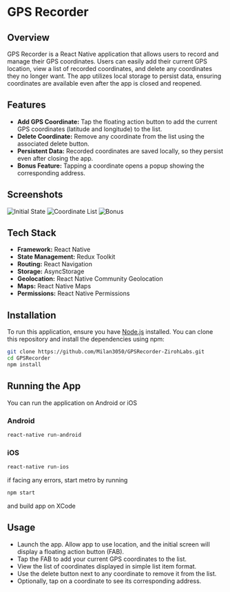# GPS Recorder

## Overview

GPS Recorder is a React Native application that allows users to record and manage their GPS coordinates. Users can easily add their current GPS location, view a list of recorded coordinates, and delete any coordinates they no longer want. The app utilizes local storage to persist data, ensuring coordinates are available even after the app is closed and reopened.

## Features

- **Add GPS Coordinate:** Tap the floating action button to add the current GPS coordinates (latitude and longitude) to the list.
- **Delete Coordinate:** Remove any coordinate from the list using the associated delete button.
- **Persistent Data:** Recorded coordinates are saved locally, so they persist even after closing the app.
- **Bonus Feature:** Tapping a coordinate opens a popup showing the corresponding address.

## Screenshots

![Initial State](./assets/images/Screenshot1.png) ![Coordinate List](./assets/images/Screenshot2.png) ![Bonus](./assets/images/Screenshot3.png)

## Tech Stack

- **Framework:** React Native
- **State Management:** Redux Toolkit
- **Routing:** React Navigation
- **Storage:** AsyncStorage
- **Geolocation:** React Native Community Geolocation
- **Maps:** React Native Maps
- **Permissions:** React Native Permissions

## Installation

To run this application, ensure you have [Node.js](https://nodejs.org/) installed. You can clone this repository and install the dependencies using npm:

```bash
git clone https://github.com/Milan3050/GPSRecorder-ZirohLabs.git
cd GPSRecorder
npm install
```

## Running the App

You can run the application on Android or iOS

### Android

```bash
react-native run-android
```

### iOS

```bash
react-native run-ios
```

if facing any errors, start metro by running

```bash
npm start
```

and build app on XCode

## Usage

- Launch the app. Allow app to use location, and the initial screen will display a floating action button (FAB).
- Tap the FAB to add your current GPS coordinates to the list.
- View the list of coordinates displayed in simple list item format.
- Use the delete button next to any coordinate to remove it from the list.
- Optionally, tap on a coordinate to see its corresponding address.
